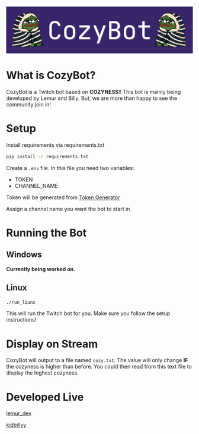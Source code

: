 ![](https://github.com/LemurDev/CozyBot/blob/main/CozyBot.png) 

# What is CozyBot?

CozyBot is a Twitch bot based on **COZYNESS**!! This bot is mainly being developed by Lemur and Billy. But, we are more than happy to see the community join in!

# Setup

Install requirements via requirements.txt
```bash
pip install -r requirements.txt
```

Create a `.env` file. In this file you need two variables:
- TOKEN
- CHANNEL_NAME

Token will be generated from [Token Generator](https://twitchtokengenerator.com/)

Assign a channel name you want the bot to start in

# Running the Bot

## Windows

**Currently being worked on.**

## Linux

```bash
./run_liunx
```
This will run the Twitch bot for you. Make sure you follow the setup instructions!

# Display on Stream

CozyBot will output to a file named `cozy.txt`. The value will only change **IF** the cozyness is higher than before. You could then read from this text file to display the highest cozyness.

# Developed Live

[lemur_dev](https://www.twitch.tv/lemur_dev)

[kidbillyy](https://twitch.tv/kidbillyy)
